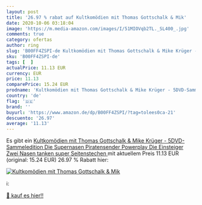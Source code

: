 ```yaml
---
layout: post
title: '26.97 % rabat auf Kultkomödien mit Thomas Gottschalk & Mik'
date: 2020-10-06 03:18:04
image: 'https://m.media-amazon.com/images/I/51MIOVqb2TL._SL400_.jpg'
comments: true
category: ofertas
author: ring
slug: 'B00FF4ZSPI-de Kultkomödien mit Thomas Gottschalk & Mike Krüger - 5DVD-...'
sku: 'B00FF4ZSPI-de'
tags: [  ]
actualPrice: 11.13 EUR
currency: EUR
price: 11.13
comparePrice: 15.24 EUR
prodname: 'Kultkomödien mit Thomas Gottschalk & Mike Krüger - 5DVD-Sammeledition  Die Supernasen  Piratensender Powerplay  Die Einsteiger  Zwei Nasen tanken super  Seitenstechen '
country: 'de'
flag: '🇩🇪'
brand: ''
buyurl: 'https://www.amazon.de/dp/B00FF4ZSPI/?tag=tolees0ca-21'
descuento: '26.97'
average: '11.13'
---
```


Es gibt ein [Kultkomödien mit Thomas Gottschalk & Mike Krüger - 5DVD-Sammeledition  Die Supernasen  Piratensender Powerplay  Die Einsteiger  Zwei Nasen tanken super  Seitenstechen ](https://www.amazon.de/dp/B00FF4ZSPI/?tag=tolees0ca-21) mit aktuellem Preis 11.13 EUR (original: 15.24 EUR) 26.97 % Rabatt hier:

[![Kultkomödien mit Thomas Gottschalk & Mik](https://m.media-amazon.com/images/I/51MIOVqb2TL._SL400_.jpg)](https://www.amazon.de/dp/B00FF4ZSPI/?tag=tolees0ca-21)

ℹ️:


[🛒 kauf es hier!!](https://www.amazon.de/dp/B00FF4ZSPI/?tag=tolees0ca-21)
